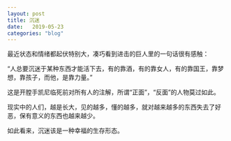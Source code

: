 ```yaml
---
layout: post
title: 沉迷
date:   2019-05-23
categories: "blog"
---
```


最近状态和情绪都起伏特别大，凑巧看到进击的巨人里的一句话很有感触： 

“人总要沉迷于某种东西才能活下去，有的靠酒，有的靠女人，有的靠国王，靠梦想，靠孩子，而他，是靠力量。”  

这是开膛手凯尼临死前对所有人的注解，所谓“正面”，“反面”的人物莫过如此。  

现实中的人们，越是长大，见的越多，懂的越多，就对越来越多的东西失去了好恶，保有意义的东西也越来越少。  

如此看来，沉迷该是一种幸福的生存形态。  